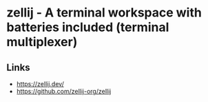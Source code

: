 # zellij - A terminal workspace with batteries included (terminal multiplexer)

## Links

- https://zellij.dev/
- https://github.com/zellij-org/zellij

